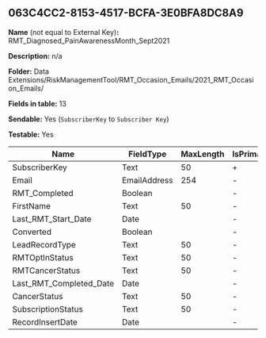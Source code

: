 ## 063C4CC2-8153-4517-BCFA-3E0BFA8DC8A9

**Name** (not equal to External Key)**:** RMT_Diagnosed_PainAwarenessMonth_Sept2021

**Description:** n/a

**Folder:** Data Extensions/RiskManagementTool/RMT_Occasion_Emails/2021_RMT_Occasion_Emails/

**Fields in table:** 13

**Sendable:** Yes (`SubscriberKey` to `Subscriber Key`)

**Testable:** Yes

| Name | FieldType | MaxLength | IsPrimaryKey | IsNullable | DefaultValue |
| --- | --- | --- | --- | --- | --- |
| SubscriberKey | Text | 50 | + | - |  |
| Email | EmailAddress | 254 | - | + |  |
| RMT_Completed | Boolean |  | - | + |  |
| FirstName | Text | 50 | - | + | Friend |
| Last_RMT_Start_Date | Date |  | - | + |  |
| Converted | Boolean |  | - | + |  |
| LeadRecordType | Text | 50 | - | + |  |
| RMTOptInStatus | Text | 50 | - | + |  |
| RMTCancerStatus | Text | 50 | - | + |  |
| Last_RMT_Completed_Date | Date |  | - | + |  |
| CancerStatus | Text | 50 | - | + |  |
| SubscriptionStatus | Text | 50 | - | + |  |
| RecordInsertDate | Date |  | - | + | GetDate() |
